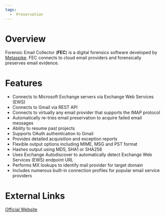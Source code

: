 ```yaml
---
tags:
  -  Preservation
---
```

# Overview

Forensic Email Collector (**FEC**) is a digital forensics software
developed by [Metaspike](metaspike.md). FEC connects to cloud
email providers and forensically preserves email evidence.

# Features

- Connects to Microsoft Exchange servers via Exchange Web Services (EWS)
- Connects to Gmail via REST API
- Connects to virtually any email provider that supports the IMAP
  protocol
- Automatically re-tries email preservation to acquire failed email
  messages
- Ability to resume past projects
- Supports OAuth authentication to Gmail
- Provides detailed acquisition and exception reports
- Flexible output options including MIME, MSG and PST format
- Hashes output using MD5, SHA1 or SHA256
- Uses Exchange Autodiscover to automatically detect Exchange Web
  Services (EWS) endpoint URL
- Performs MX lookups to identify mail provider for target domain
- Includes numerous built-in connection profiles for popular email
  service providers

# External Links

[Official Website](https://www.metaspike.com/)

